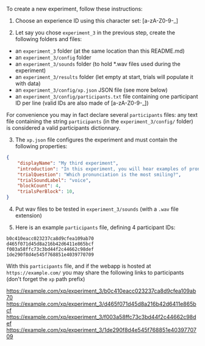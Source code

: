 To create a new experiment, follow these instructions:

1. Choose an experience ID using this character set: [a-zA-Z0-9-_]

2. Let say you chose `experiment_3` in the previous step, create the following folders and files:

* an `experiment_3` folder (at the same location than this README.md)
* an `experiment_3/config` folder
* an `experiment_3/sounds` folder (to hold *.wav files used during the experiment)
* an `experiment_3/results` folder (let empty at start, trials will populate it with data)
* an `experiment_3/config/xp.json` JSON file (see more below)
* an `experiment_3/config/participants.txt` file containing one participant ID per line (valid IDs are also made of [a-zA-Z0-9-_])

For convenience you may in fact declare several `participants` files: any text file containing the string `participants` (in the `experiment_3/config/` folder) is considered a valid participants dictionnary.

3. The `xp.json` file configures the experiment and must contain the following properties:

```json
{
    "displayName": "My third experiment",
    "introduction": "In this experiment, you will hear examples of pronunciations of the sound /a/, and we ask you to judge which one you think was pronounced with the most smile.",
    "trialQuestion": "Which pronunciation is the most smiling?",
    "trialSoundLabel": "voice",
    "blockCount": 4,
    "trialsPerBlock": 10,
}
```

4. Put wav files to be tested in `experiment_3/sounds` (with a `.wav` file extension)

5. Here is an example `participants` file, defining 4 participant IDs:
```text
b0c410eacc023237ca8d9cfea109ab70
d465f071d45d8a216b42d6411e865bcf
f003a58ffc73c3bd44f2c44662c98def
1de290f8d4e545f768851e4039770709
```

With this `participants` file, and if the webapp is hosted at `https://example.com/` you may share the following links to participants (don't forget the `xp` path prefix)

https://example.com/xp/experiment_3/b0c410eacc023237ca8d9cfea109ab70
https://example.com/xp/experiment_3/d465f071d45d8a216b42d6411e865bcf
https://example.com/xp/experiment_3/f003a58ffc73c3bd44f2c44662c98def
https://example.com/xp/experiment_3/1de290f8d4e545f768851e4039770709


